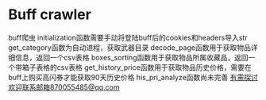 # Buff crawler
  buff爬虫
  initialization函数需要手动将登陆buff后的cookies和headers导入str
  get_category函数为自动进程，获取武器目录
  decode_page函数用于获取物品详细信息，返回一个csv表格
  boxes_sorting函数用于获取物品所属收藏品，返回一个带箱子表格的csv表格
  get_history_price函数用于获取物品历史价格，需要在buff上购买高闪券才能获取90天历史价格
  his_pri_analyze函数尚未完善
  有需探讨欢迎联系邮箱870055485@qq.com
